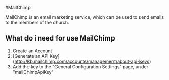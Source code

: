 #MailChimp

MailChimp is an email marketing service, which can be used to send emails to the members of the church.

## What do i need for use MailChimp
1. Create an Account
2. [Generate an API Key] (http://kb.mailchimp.com/accounts/management/about-api-keys)
3. Add the key to the "General Configuration Settings" page, under "mailChimpApiKey"



 
 